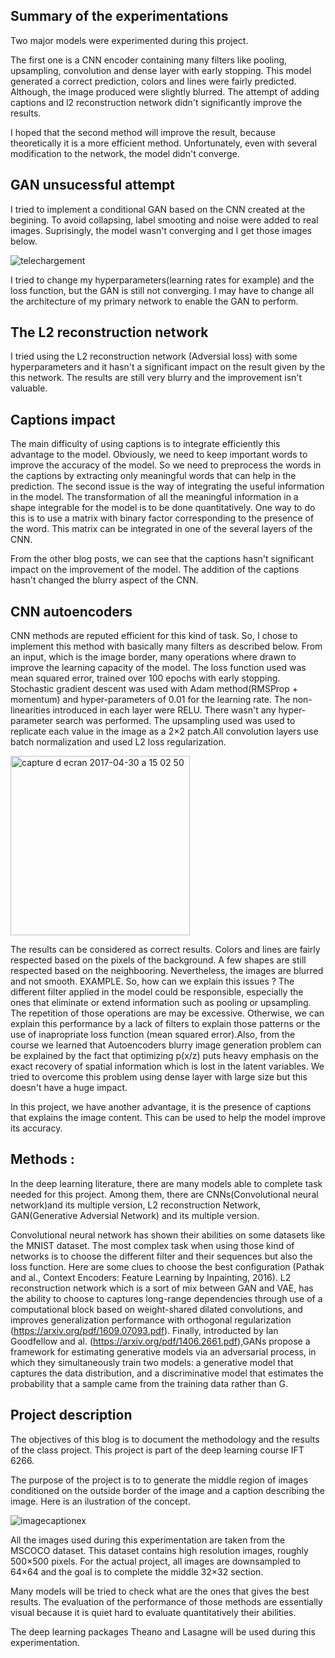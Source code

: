 ## Summary of the experimentations

Two major models were experimented during this project. 

The first one is a CNN encoder containing many filters like pooling, upsampling, convolution and dense layer with early stopping. This model generated a correct prediction, colors and lines were fairly predicted. Although, the image produced were slightly blurred. The attempt of adding captions and l2 reconstruction network didn't significantly improve the results.

I hoped that the second method will improve the result, because theoretically it is a more efficient method. Unfortunately, even with several modification to the network, the model didn't converge. 

## GAN unsucessful attempt

I tried to implement a conditional GAN based on the CNN created at the begining. To avoid collapsing, label smooting and noise were added to real images. Suprisingly, the model wasn't converging and I get those images below.

![telechargement](https://cloud.githubusercontent.com/assets/18235074/25569214/b9bde650-2de0-11e7-95dd-d2b4f4571d21.png)

I tried to change my hyperparameters(learning rates for example) and the loss function, but the GAN is still not converging. I may have to change all the architecture of my primary network to enable the GAN to perform. 

## The L2 reconstruction network

I tried using the L2 reconstruction network (Adversial loss) with some hyperparameters and it hasn't a significant impact on the result given by the this network. The results are still very blurry and the improvement isn't valuable.

## Captions impact

The main difficulty of using captions is to integrate efficiently this advantage to the model. Obviously, we need to keep important words to improve the accuracy of the model. So we need to preprocess the words in the captions by extracting only meaningful words that can help in the prediction. The second issue is the way of integrating the useful information in the model. The transformation of all the meaningful information in a shape integrable for the model is to be done quantitatively. One way to do this is to use a matrix with binary factor corresponding to the presence of the word. This matrix can be integrated in one of the several layers of the CNN. 

From the other blog posts, we can see that the captions hasn't significant impact on the improvement of the model. The addition of the captions hasn't changed the blurry aspect of the CNN. 

## CNN autoencoders

CNN methods are reputed efficient for this kind of task. So, I chose to implement this method with basically many filters as described below. From an input, which is the image border, many operations where drawn to improve the learning capacity of the model. The loss function used was mean squared error, trained over 100 epochs with early stopping. Stochastic gradient descent was used with Adam method(RMSProp + momentum) and hyper-parameters of 0.01 for the learning rate. The non-linearities introduced in each layer were RELU. There wasn't any hyper-parameter search was performed. The upsampling used was used to replicate each value in the image as a 2×2 patch.All convolution layers use batch normalization and used L2 loss regularization.

<img width="287" alt="capture d ecran 2017-04-30 a 15 02 50" src="https://cloud.githubusercontent.com/assets/18235074/25567190/61749d24-2db6-11e7-8f63-bc5ab73f1fa7.png">


The results can be considered as correct results. Colors and lines are fairly respected based on the pixels of the background. A few shapes are still respected based on the neighbooring. Nevertheless, the images are blurred and not smooth. EXAMPLE. So, how can we explain this issues ? The different filter applied in the model could be responsible, especially the ones that eliminate or extend information such as pooling or upsampling. The repetition of those operations are may be excessive. Otherwise, we can explain this performance by a lack of filters to explain those patterns or the use of inapropriate loss function (mean squared error).Also, from the course we learned that Autoencoders blurry image generation problem can be explained by the fact that  optimizing p(x/z) puts heavy emphasis on the exact recovery of spatial information which is lost in the latent variables. We tried to overcome this problem using dense layer with large size but this doesn't have a huge impact. 

In this project, we have another advantage, it is the presence of captions that explains the image content. This can be used to help the model improve its accuracy. 

## Methods : 

In the deep learning literature, there are many models able to complete task needed for this project. Among them, there are CNNs(Convolutional neural network)and its multiple version, L2 reconstruction Network, GAN(Generative Adversial Network) and its multiple version. 

Convolutional neural network has shown their abilities on some datasets like the MNIST dataset. The most complex task when using those kind of networks is to choose the different filter and their sequences but also the loss function. Here are some clues to choose the best configuration (Pathak and al., Context Encoders: Feature Learning by Inpainting, 2016). L2 reconstruction network which is a sort of mix between GAN and VAE, has the ability to choose to captures long-range dependencies through use of a computational block based on weight-shared dilated convolutions, and improves generalization performance with orthogonal regularization (https://arxiv.org/pdf/1609.07093.pdf). Finally, introducted by Ian Goodfellow and al. (https://arxiv.org/pdf/1406.2661.pdf),GANs propose a framework for estimating generative models via an adversarial process, in which they simultaneously train two models: a generative model that captures the data distribution, and a discriminative model that estimates the probability that a sample came from the training data rather than G.

## Project description

  The objectives of this blog is to document the methodology and the results of the class project. This project is part of the deep learning course IFT 6266. 

  The purpose of the project is to to generate the middle region of images conditioned on the outside border of the image and a caption describing the image. Here is an ilustration of the concept.

![imagecaptionex](https://cloud.githubusercontent.com/assets/18235074/25565825/f42d7fec-2d9c-11e7-9361-89a9ff9b3dae.png)

  All the images used during this experimentation are taken from the MSCOCO dataset. This dataset contains high resolution images, roughly 500×500 pixels. For the actual project, all images are downsampled to 64×64 and the goal is to complete the middle 32×32 section.

  Many models will be tried to check what are the ones that gives the best results. The evaluation of the performance of those methods are essentially visual because it is quiet hard to evaluate quantitatively their abilities.
  
  The deep learning packages Theano and Lasagne will be used during this experimentation. 
